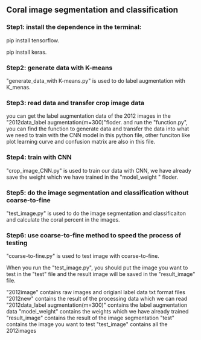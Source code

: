 ## Coral image segmentation and classification

### Step1: install the dependence in the terminal:
pip install tensorflow.

pip install keras.

### Step2: generate data with K-means
"generate_data_with K-means.py" is used to do label augmentation with K_menas.

### Step3: read data and transfer crop image data
you can get the label augmentation data of the 2012 images in the "2012data_label augmentation(m=300)"floder.
and run the "function.py", you can find the function to generate data and transfer the data into what we need to train with the CNN model in this python file, 
other funciton like plot learning curve and confusion matrix are also in this file.

### Step4: train with CNN
"crop_image_CNN.py" is used to train our data with CNN, we have already save the weight which we have trained in the "model_weight " floder.

### Step5: do the image segmentation and classification without coarse-to-fine 
"test_image.py" is used to do the image segmentation and classificaiton and calculate the coral percent in the images.

### Step6: use coarse-to-fine method to speed the process of testing
"coarse-to-fine.py" is used to test image with coarse-to-fine.

When you run the "test_image.py", you should put the image you want to test in the "test" file and the result image will be 
saved in the "result_image" file.

"2012image" contains raw images and origianl label data txt format files
"2012new" contains the result of the processing data which we can read
"2012data_label augmentation(m=300)" contains the label augmentation data
"model_weight" contains the weights which we have already trained
"result_image" contains the result of the image segmentation
"test" contains the image you want to test
"test_image" contains all the 2012images 
